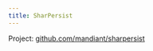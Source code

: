 ```yaml
---
title: SharPersist
---
```


Project: [github.com/mandiant/sharpersist](https://github.com/mandiant/sharpersist)
